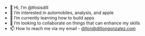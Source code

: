 - 👋 Hi, I’m @thisisdill
- 👀 I’m interested in automobiles, analysis, and apple
- 🌱 I’m currently learning how to build apps
- 💞️ I’m looking to collaborate on things that can enhance my skills
- 📫 How to reach me via my email - dillon@dillongonzalez.com

<!---
thisisdill/thisisdill is a ✨ special ✨ repository because its `README.md` (this file) appears on your GitHub profile.
You can click the Preview link to take a look at your changes.
--->
